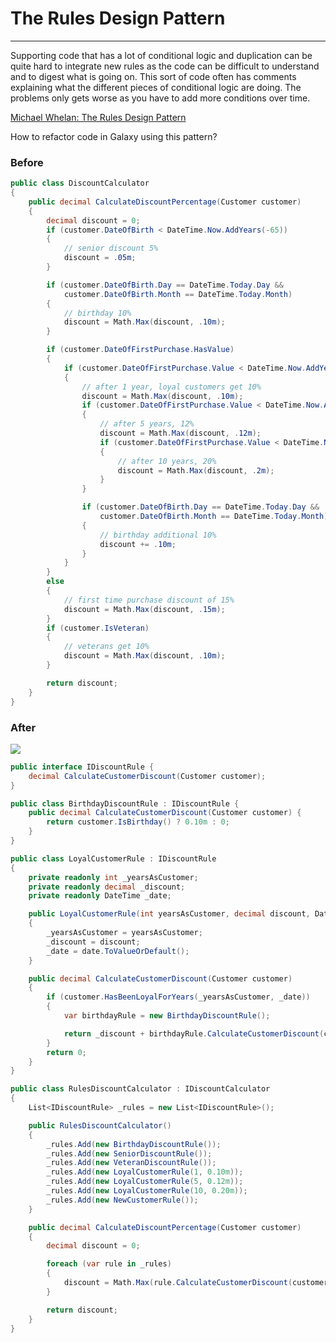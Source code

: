 # The Rules Design Pattern
--------------------------
Supporting code that has a lot of conditional logic and duplication can be quite hard to integrate new rules as the code can be difficult to understand and to digest what is going on. This sort of code often has comments explaining what the different pieces of conditional logic are doing. The problems only gets worse as you have to add more conditions over time.

[Michael Whelan: The Rules Design Pattern](https://www.michael-whelan.net/rules-design-pattern/)

How to refactor code in Galaxy using this pattern?

### Before
~~~c#
public class DiscountCalculator
{
    public decimal CalculateDiscountPercentage(Customer customer)
    {
        decimal discount = 0;
        if (customer.DateOfBirth < DateTime.Now.AddYears(-65))
        {
            // senior discount 5%
            discount = .05m;
        }

        if (customer.DateOfBirth.Day == DateTime.Today.Day &&
            customer.DateOfBirth.Month == DateTime.Today.Month)
        {
            // birthday 10%
            discount = Math.Max(discount, .10m);
        }

        if (customer.DateOfFirstPurchase.HasValue)
        {
            if (customer.DateOfFirstPurchase.Value < DateTime.Now.AddYears(-1))
            {
                // after 1 year, loyal customers get 10%
                discount = Math.Max(discount, .10m);
                if (customer.DateOfFirstPurchase.Value < DateTime.Now.AddYears(-5))
                {
                    // after 5 years, 12%
                    discount = Math.Max(discount, .12m);
                    if (customer.DateOfFirstPurchase.Value < DateTime.Now.AddYears(-10))
                    {
                        // after 10 years, 20%
                        discount = Math.Max(discount, .2m);
                    }
                }

                if (customer.DateOfBirth.Day == DateTime.Today.Day &&
                    customer.DateOfBirth.Month == DateTime.Today.Month)
                {
                    // birthday additional 10%
                    discount += .10m;
                }
            }
        }
        else
        {
            // first time purchase discount of 15%
            discount = Math.Max(discount, .15m);
        }
        if (customer.IsVeteran)
        {
            // veterans get 10%
            discount = Math.Max(discount, .10m);
        }

        return discount;
    }
}
~~~

### After
![](https://www.michael-whelan.net/images/rules-pattern.png)
~~~C#
public interface IDiscountRule {
    decimal CalculateCustomerDiscount(Customer customer);
}
~~~
~~~C#
public class BirthdayDiscountRule : IDiscountRule {
    public decimal CalculateCustomerDiscount(Customer customer) {
        return customer.IsBirthday() ? 0.10m : 0;
    }
}
~~~

~~~C#
public class LoyalCustomerRule : IDiscountRule
{
    private readonly int _yearsAsCustomer;
    private readonly decimal _discount;
    private readonly DateTime _date;

    public LoyalCustomerRule(int yearsAsCustomer, decimal discount, DateTime? date = null)
    {
        _yearsAsCustomer = yearsAsCustomer;
        _discount = discount;
        _date = date.ToValueOrDefault();
    }

    public decimal CalculateCustomerDiscount(Customer customer)
    {
        if (customer.HasBeenLoyalForYears(_yearsAsCustomer, _date))
        {
            var birthdayRule = new BirthdayDiscountRule();

            return _discount + birthdayRule.CalculateCustomerDiscount(customer);
        }
        return 0;
    }
}
~~~

~~~c#
public class RulesDiscountCalculator : IDiscountCalculator
{
    List<IDiscountRule> _rules = new List<IDiscountRule>();

    public RulesDiscountCalculator()
    {
        _rules.Add(new BirthdayDiscountRule());
        _rules.Add(new SeniorDiscountRule());
        _rules.Add(new VeteranDiscountRule());
        _rules.Add(new LoyalCustomerRule(1, 0.10m));
        _rules.Add(new LoyalCustomerRule(5, 0.12m));
        _rules.Add(new LoyalCustomerRule(10, 0.20m));
        _rules.Add(new NewCustomerRule());
    }

    public decimal CalculateDiscountPercentage(Customer customer)
    {
        decimal discount = 0;

        foreach (var rule in _rules)
        {
            discount = Math.Max(rule.CalculateCustomerDiscount(customer), discount);
        }

        return discount;
    }
}
~~~